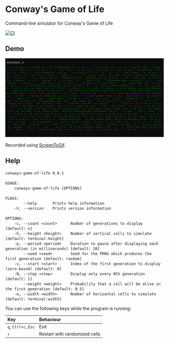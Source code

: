 # Conway's Game of Life

Command-line simulator for Conway's Game of Life

[![CI][ci-badge]][ci]

## Demo

![Demo animation](demos/demo.gif)

Recorded using [ScreenToGif][screen-to-gif].

## Help

```text
conways-game-of-life 0.0.1

USAGE:
    conways-game-of-life [OPTIONS]

FLAGS:
        --help       Prints help information
    -V, --version    Prints version information

OPTIONS:
    -c, --count <count>      Number of generations to display [default: ∞]
    -h, --height <height>    Number of vertical cells to simulate [default: terminal-height]
    -p, --period <period>    Duration to pause after displaying each generation (in milliseconds) [default: 20]
        --seed <seed>        Seed for the PRNG which produces the first generation [default: random]
    -s, --start <start>      Index of the first generation to display (zero-based) [default: 0]
    -N, --step <step>        Display only every Nth generation [default: 1]
        --weight <weight>    Probability that a cell will be alive in the first generation [default: 0.5]
    -w, --width <width>      Number of horizontal cells to simulate [default: terminal-width]
```

You can use the following keys while the program is running:

| Key                  | Behaviour                     |
| :------------------- | :---------------------------- |
| `q`, `Ctrl+c`, `Esc` | Exit                          |
| `r`                  | Restart with randomized cells |

[ci]: https://github.com/jakemarsden/conways-game-of-life.rs/actions?query=workflow%3ACI
[ci-badge]: https://github.com/jakemarsden/conways-game-of-life.rs/workflows/CI/badge.svg
[screen-to-gif]: https://www.screentogif.com/
